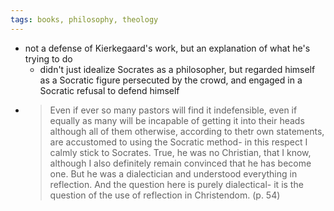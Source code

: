 ```yaml
---
tags: books, philosophy, theology
---
```


- not a defense of Kierkegaard's work, but an explanation of what he's trying to do
	- didn't just idealize Socrates as a philosopher, but regarded himself as a Socratic figure persecuted by the crowd, and engaged in a Socratic refusal to defend himself
- > Even if ever so many pastors will find it indefensible, even if equally as many will be incapable of getting it into their heads although all of them otherwise, according to thetr own statements, are accustomed to using the Socratic method- in this respect I calmly stick to Socrates. True, he was no Christian, that I know, although I also definitely remain convinced that he has become one. But he was a dialectician and understood everything in reflection. And the question here is purely dialectical- it is the question of the use of reflection in Christendom.
  (p. 54)